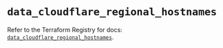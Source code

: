 # `data_cloudflare_regional_hostnames`

Refer to the Terraform Registry for docs: [`data_cloudflare_regional_hostnames`](https://registry.terraform.io/providers/cloudflare/cloudflare/5.4.0/docs/data-sources/regional_hostnames).
